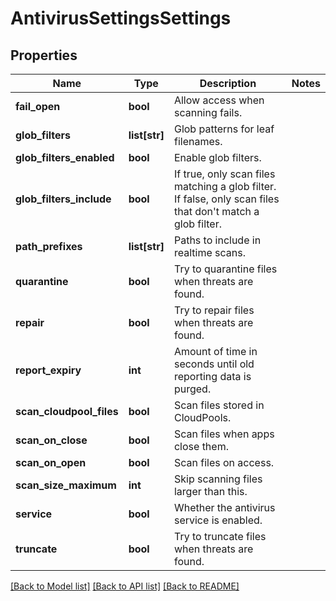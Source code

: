 # AntivirusSettingsSettings

## Properties
Name | Type | Description | Notes
------------ | ------------- | ------------- | -------------
**fail_open** | **bool** | Allow access when scanning fails. | 
**glob_filters** | **list[str]** | Glob patterns for leaf filenames. | 
**glob_filters_enabled** | **bool** | Enable glob filters. | 
**glob_filters_include** | **bool** | If true, only scan files matching a glob filter. If false, only scan files that don&#39;t match a glob filter. | 
**path_prefixes** | **list[str]** | Paths to include in realtime scans. | 
**quarantine** | **bool** | Try to quarantine files when threats are found. | 
**repair** | **bool** | Try to repair files when threats are found. | 
**report_expiry** | **int** | Amount of time in seconds until old reporting data is purged. | 
**scan_cloudpool_files** | **bool** | Scan files stored in CloudPools. | 
**scan_on_close** | **bool** | Scan files when apps close them. | 
**scan_on_open** | **bool** | Scan files on access. | 
**scan_size_maximum** | **int** | Skip scanning files larger than this. | 
**service** | **bool** | Whether the antivirus service is enabled. | 
**truncate** | **bool** | Try to truncate files when threats are found. | 

[[Back to Model list]](../README.md#documentation-for-models) [[Back to API list]](../README.md#documentation-for-api-endpoints) [[Back to README]](../README.md)


